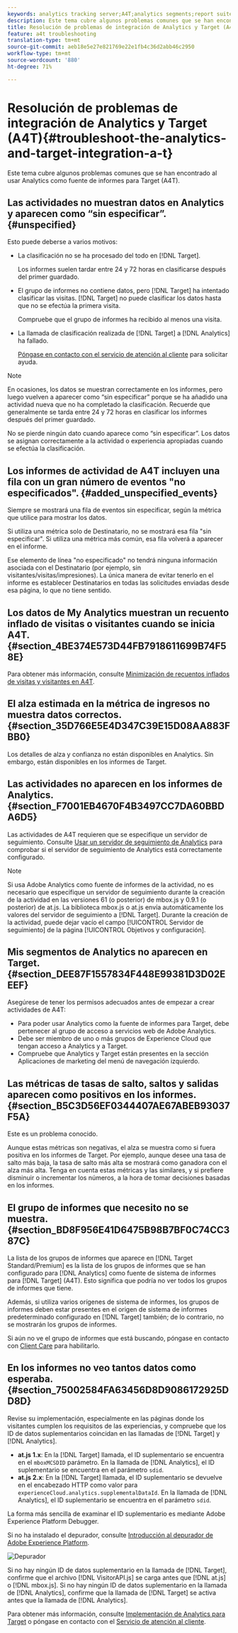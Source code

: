 ```yaml
---
keywords: analytics tracking server;A4T;analytics segments;report suites;incorrect data;orphaned;sdid;VisitorAPI.js;mboxMCSDID;phantom;unspecified
description: Este tema cubre algunos problemas comunes que se han encontrado al usar Analytics como fuente de informes para Target (A4T).
title: Resolución de problemas de integración de Analytics y Target (A4T)
feature: a4t troubleshooting
translation-type: tm+mt
source-git-commit: aeb18e5e27e821769e22e1fb4c36d2abb46c2950
workflow-type: tm+mt
source-wordcount: '880'
ht-degree: 71%

---
```



# Resolución de problemas de integración de Analytics y Target (A4T){#troubleshoot-the-analytics-and-target-integration-a-t}

Este tema cubre algunos problemas comunes que se han encontrado al usar Analytics como fuente de informes para Target (A4T).

## Las actividades no muestran datos en Analytics y aparecen como “sin especificar”.{#unspecified}

Esto puede deberse a varios motivos:

* La clasificación no se ha procesado del todo en [!DNL Target].

   Los informes suelen tardar entre 24 y 72 horas en clasificarse después del primer guardado.

* El grupo de informes no contiene datos, pero [!DNL Target] ha intentado clasificar las visitas. [!DNL Target] no puede clasificar los datos hasta que no se efectúa la primera visita.

   Compruebe que el grupo de informes ha recibido al menos una visita.

* La llamada de clasificación realizada de [!DNL Target] a [!DNL Analytics] ha fallado.

   [Póngase en contacto con el servicio de atención al cliente](/help/cmp-resources-and-contact-information.md#reference_ACA3391A00EF467B87930A450050077C) para solicitar ayuda.

>[!NOTE]
>
>En ocasiones, los datos se muestran correctamente en los informes, pero luego vuelven a aparecer como “sin especificar” porque se ha añadido una actividad nueva que no ha completado la clasificación. Recuerde que generalmente se tarda entre 24 y 72 horas en clasificar los informes después del primer guardado.
>
>No se pierde ningún dato cuando aparece como “sin especificar”. Los datos se asignan correctamente a la actividad o experiencia apropiadas cuando se efectúa la clasificación.

## Los informes de actividad de A4T incluyen una fila con un gran número de eventos &quot;no especificados&quot;. {#added_unspecified_events}

Siempre se mostrará una fila de eventos sin especificar, según la métrica que utilice para mostrar los datos.

Si utiliza una métrica solo de Destinatario, no se mostrará esa fila &quot;sin especificar&quot;. Si utiliza una métrica más común, esa fila volverá a aparecer en el informe.

Ese elemento de línea &quot;no especificado&quot; no tendrá ninguna información asociada con el Destinatario (por ejemplo, sin visitantes/visitas/impresiones). La única manera de evitar tenerlo en el informe es establecer Destinatarios en todas las solicitudes enviadas desde esa página, lo que no tiene sentido.

## Los datos de My Analytics muestran un recuento inflado de visitas o visitantes cuando se inicia A4T.    {#section_4BE374E573D44FB7918611699B74F58E}

Para obtener más información, consulte [Minimización de recuentos inflados de visitas y visitantes en A4T](/help/c-integrating-target-with-mac/a4t/c-a4t-troubleshooting/minimizing-inflated-visit-and-visitor-counts-a4t.md#concept_A515C2DE126E44B6AD97754C2C6D5235).

## El alza estimada en la métrica de ingresos no muestra datos correctos. {#section_35D766E5E4D347C39E15D08AA883FBB0}

Los detalles de alza y confianza no están disponibles en Analytics. Sin embargo, están disponibles en los informes de Target.

## Las actividades no aparecen en los informes de Analytics.    {#section_F7001EB4670F4B3497CC7DA60BBDA6D5}

Las actividades de A4T requieren que se especifique un servidor de seguimiento. Consulte [Usar un servidor de seguimiento de Analytics](/help/c-integrating-target-with-mac/a4t/analytics-tracking-server.md#task_72077BA7E93C4A65A715A18F32228823) para comprobar si el servidor de seguimiento de Analytics está correctamente configurado.

>[!NOTE]
>
>Si usa Adobe Analytics como fuente de informes de la actividad, no es necesario que especifique un servidor de seguimiento durante la creación de la actividad en las versiones 61 (o posterior) de mbox.js y 0.9.1 (o posterior) de at.js. La biblioteca mbox.js o at.js envía automáticamente los valores del servidor de seguimiento a [!DNL Target]. Durante la creación de la actividad, puede dejar vacío el campo [!UICONTROL Servidor de seguimiento] de la página [!UICONTROL Objetivos y configuración].

## Mis segmentos de Analytics no aparecen en Target.    {#section_DEE87F1557834F448E99381D3D02EEEF}

Asegúrese de tener los permisos adecuados antes de empezar a crear actividades de A4T:

* Para poder usar Analytics como la fuente de informes para Target, debe pertenecer al grupo de acceso a servicios web de Adobe Analytics.
* Debe ser miembro de uno o más grupos de Experience Cloud que tengan acceso a Analytics y a Target.
* Compruebe que Analytics y Target están presentes en la sección Aplicaciones de marketing del menú de navegación izquierdo.

## Las métricas de tasas de salto, saltos y salidas aparecen como positivos en los informes.    {#section_B5C3D56EF0344407AE67ABEB93037F5A}

Este es un problema conocido.

Aunque estas métricas son negativas, el alza se muestra como si fuera positiva en los informes de Target. Por ejemplo, aunque desee una tasa de salto más baja, la tasa de salto más alta se mostrará como ganadora con el alza más alta. Tenga en cuenta estas métricas y las similares, y si prefiere disminuir o incrementar los números, a la hora de tomar decisiones basadas en los informes.

## El grupo de informes que necesito no se muestra. {#section_BD8F956E41D6475B98B7BF0C74CC387C}

La lista de los grupos de informes que aparece en [!DNL Target Standard/Premium] es la lista de los grupos de informes que se han configurado para [!DNL Analytics] como fuente de sistema de informes para [!DNL Target] (A4T). Esto significa que podría no ver todos los grupos de informes que tiene.

Además, si utiliza varios orígenes de sistema de informes, los grupos de informes deben estar presentes en el origen de sistema de informes predeterminado configurado en [!DNL Target] también; de lo contrario, no se mostrarán los grupos de informes.

Si aún no ve el grupo de informes que está buscando, póngase en contacto con [Client Care](/help/cmp-resources-and-contact-information.md#reference_ACA3391A00EF467B87930A450050077C) para habilitarlo.

## En los informes no veo tantos datos como esperaba. {#section_75002584FA63456D8D9086172925DD8D}

Revise su implementación, especialmente en las páginas donde los visitantes cumplen los requisitos de las experiencias, y compruebe que los ID de datos suplementarios coincidan en las llamadas de [!DNL Target] y [!DNL Analytics]. 

* **at.js 1.x**: En la  [!DNL Target] llamada, el ID suplementario se encuentra en el  `mboxMCSDID` parámetro. En la llamada de [!DNL Analytics], el ID suplementario se encuentra en el parámetro `sdid`.
* **at.js 2.x**: En la  [!DNL Target] llamada, el ID suplementario se devuelve en el encabezado HTTP como valor para  `experienceCloud.analytics.supplementalDataId`. En la llamada de [!DNL Analytics], el ID suplementario se encuentra en el parámetro `sdid`.

La forma más sencilla de examinar el ID suplementario es mediante Adobe Experience Platform Debugger.

Si no ha instalado el depurador, consulte [Introducción al depurador de Adobe Experience Platform](https://experienceleague.adobe.com/docs/platform-learn/tutorials/data-ingestion/web-sdk/introduction-to-the-experience-platform-debugger.html).

![Depurador](/help/c-integrating-target-with-mac/a4t/assets/debugger.png)

Si no hay ningún ID de datos suplementario en la llamada de [!DNL Target], confirme que el archivo [!DNL VisitorAPI.js] se carga antes que [!DNL at.js] o [!DNL mbox.js]. Si no hay ningún ID de datos suplementario en la llamada de [!DNL Analytics], confirme que la llamada de [!DNL Target] se activa antes que la llamada de [!DNL Analytics].

Para obtener más información, consulte [Implementación de Analytics para Target](/help/c-integrating-target-with-mac/a4t/a4timplementation.md#concept_CE78750AC2A4487D8ACD9369B3EAC85A) o póngase en contacto con el [Servicio de atención al cliente](/help/cmp-resources-and-contact-information.md#reference_ACA3391A00EF467B87930A450050077C).
